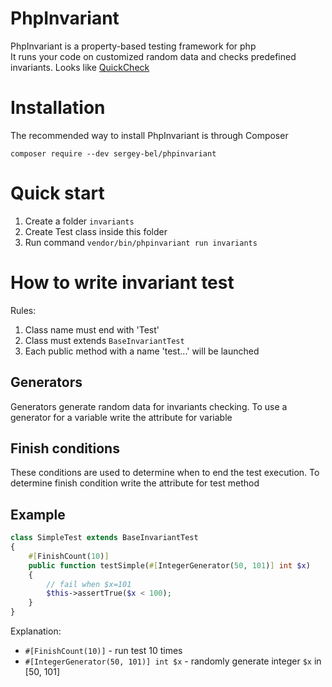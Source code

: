 # PhpInvariant
PhpInvariant is a property-based testing framework for php  
It runs your code on customized random data and checks predefined invariants. Looks like [QuickCheck](https://hackage.haskell.org/package/QuickCheck) 


# Installation
The recommended way to install PhpInvariant is through Composer

`composer require --dev sergey-bel/phpinvariant`

# Quick start
1. Create a folder `invariants`
2. Create Test class inside this folder
3. Run command `vendor/bin/phpinvariant run invariants`

# How to write invariant test
Rules:  
1. Сlass name must end with 'Test'
1. Class must extends `BaseInvariantTest`
1. Each public method with a name 'test...' will be launched

## Generators
Generators generate random data for invariants checking. To use a generator for a variable write the attribute for variable  

## Finish conditions
These conditions are used to determine when to end the test execution. To determine finish condition  write the attribute for test method

## Example

```php
class SimpleTest extends BaseInvariantTest
{
    #[FinishCount(10)]
    public function testSimple(#[IntegerGenerator(50, 101)] int $x)
    {
        // fail when $x=101
        $this->assertTrue($x < 100);
    }
}
```
Explanation:  
* `#[FinishCount(10)]` - run test 10 times
* `#[IntegerGenerator(50, 101)] int $x` - randomly generate integer `$x` in [50, 101]





